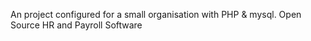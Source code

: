 
An project configured for a small organisation with PHP & mysql. Open Source HR and Payroll Software
